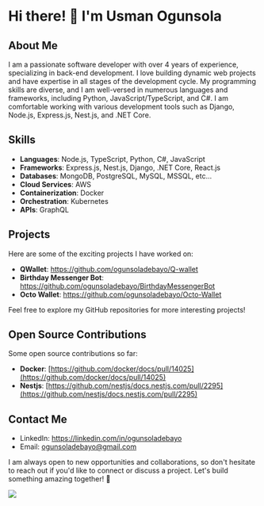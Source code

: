 # Hi there! 👋 I'm Usman Ogunsola

## About Me
I am a passionate software developer with over 4 years of experience, specializing in back-end development. I love building dynamic web projects and have expertise in all stages of the development cycle. My programming skills are diverse, and I am well-versed in numerous languages and frameworks, including Python, JavaScript/TypeScript, and C#. I am comfortable working with various development tools such as Django, Node.js, Express.js, Nest.js, and .NET Core.

## Skills

- **Languages**: Node.js, TypeScript, Python, C#, JavaScript
- **Frameworks**: Express.js, Nest.js, Django, .NET Core, React.js
- **Databases**: MongoDB, PostgreSQL, MySQL, MSSQL, etc...
- **Cloud Services**: AWS
- **Containerization**: Docker
- **Orchestration**: Kubernetes
- **APIs**: GraphQL

## Projects

Here are some of the exciting projects I have worked on:

- **QWallet**: https://github.com/ogunsoladebayo/Q-wallet
- **Birthday Messenger Bot**: https://github.com/ogunsoladebayo/BirthdayMessengerBot
- **Octo Wallet**: https://github.com/ogunsoladebayo/Octo-Wallet

Feel free to explore my GitHub repositories for more interesting projects!

## Open Source Contributions

Some open source contributions so far:

- **Docker**: [https://github.com/docker/docs/pull/14025](https://github.com/docker/docs/pull/14025)
- **Nestjs**: [https://github.com/nestjs/docs.nestjs.com/pull/2295](https://github.com/nestjs/docs.nestjs.com/pull/2295)

## Contact Me

- LinkedIn: https://linkedin.com/in/ogunsoladebayo
- Email: ogunsoladebayo@gmail.com

I am always open to new opportunities and collaborations, so don't hesitate to reach out if you'd like to connect or discuss a project. Let's build something amazing together! 🚀

[![](https://visitcount.itsvg.in/api?id=ogunsoladebayo&label=Profile%20Views&color=1&icon=5&pretty=true)](https://visitcount.itsvg.in)
